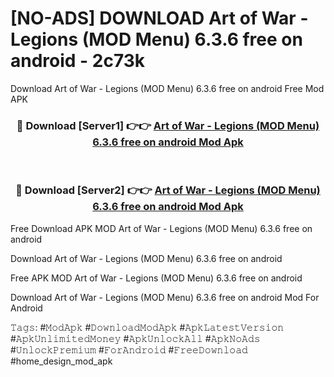 # [NO-ADS] DOWNLOAD Art of War - Legions (MOD Menu) 6.3.6 free on android - 2c73k
Download Art of War - Legions (MOD Menu) 6.3.6 free on android Free Mod APK

<div align="center">
<h3>🔴 Download [Server1] 👉👉 <a href="https://apk-comot.site?title=Art_of_War_-_Legions_(MOD_Menu)_6.3.6_free_on_android">Art of War - Legions (MOD Menu) 6.3.6 free on android Mod Apk</a></h3><br>

<h3>🔴 Download [Server2] 👉👉 <a href="https://apk-comot.site?title=Art_of_War_-_Legions_(MOD_Menu)_6.3.6_free_on_android">Art of War - Legions (MOD Menu) 6.3.6 free on android Mod Apk</a></h3>
</div>


Free Download APK MOD Art of War - Legions (MOD Menu) 6.3.6 free on android

Download Art of War - Legions (MOD Menu) 6.3.6 free on android 

Free APK MOD Art of War - Legions (MOD Menu) 6.3.6 free on android 

Download Art of War - Legions (MOD Menu) 6.3.6 free on android Mod For Android

𝚃𝚊𝚐𝚜: #𝙼𝚘𝚍𝙰𝚙𝚔 #𝙳𝚘𝚠𝚗𝚕𝚘𝚊𝚍𝙼𝚘𝚍𝙰𝚙𝚔 #𝙰𝚙𝚔𝙻𝚊𝚝𝚎𝚜𝚝𝚅𝚎𝚛𝚜𝚒𝚘𝚗 #𝙰𝚙𝚔𝚄𝚗𝚕𝚒𝚖𝚒𝚝𝚎𝚍𝙼𝚘𝚗𝚎𝚢 #𝙰𝚙𝚔𝚄𝚗𝚕𝚘𝚌𝚔𝙰𝚕𝚕 #𝙰𝚙𝚔𝙽𝚘𝙰𝚍𝚜 #𝚄𝚗𝚕𝚘𝚌𝚔𝙿𝚛𝚎𝚖𝚒𝚞𝚖 #𝙵𝚘𝚛𝙰𝚗𝚍𝚛𝚘𝚒𝚍 #𝙵𝚛𝚎𝚎𝙳𝚘𝚠𝚗𝚕𝚘𝚊𝚍 #home_design_mod_apk
